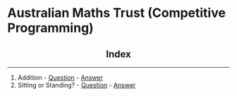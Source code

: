 # Australian Maths Trust (Competitive Programming)

<h2 align="center"> Index </h2>

<hr>

1. Addition - [Question](Addition\Question.md) - [Answer](Addition\Answer.cpp)
2. Sitting or Standing? - [Question](Sitting_or_Standing\Question.md) - [Answer](Sitting_or_Standing\Answer.cpp)
